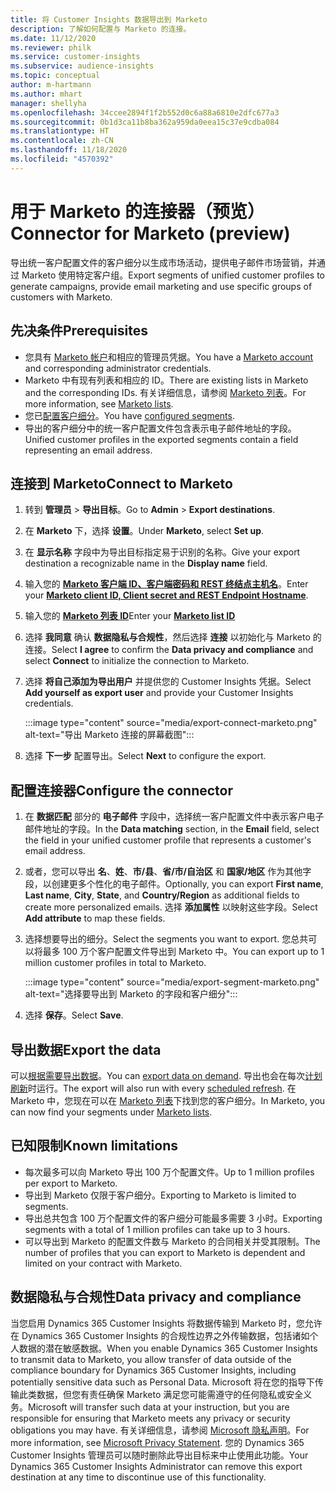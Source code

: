 ```yaml
---
title: 将 Customer Insights 数据导出到 Marketo
description: 了解如何配置与 Marketo 的连接。
ms.date: 11/12/2020
ms.reviewer: philk
ms.service: customer-insights
ms.subservice: audience-insights
ms.topic: conceptual
author: m-hartmann
ms.author: mhart
manager: shellyha
ms.openlocfilehash: 34ccee2894f1f2b552d0c6a88a6810e2dfc677a3
ms.sourcegitcommit: 0b1d3ca11b8ba362a959da0eea15c37e9cdba084
ms.translationtype: HT
ms.contentlocale: zh-CN
ms.lasthandoff: 11/18/2020
ms.locfileid: "4570392"
---
```

# <a name="connector-for-marketo-preview"></a><span data-ttu-id="515e9-103">用于 Marketo 的连接器（预览）</span><span class="sxs-lookup"><span data-stu-id="515e9-103">Connector for Marketo (preview)</span></span>

<span data-ttu-id="515e9-104">导出统一客户配置文件的客户细分以生成市场活动，提供电子邮件市场营销，并通过 Marketo 使用特定客户组。</span><span class="sxs-lookup"><span data-stu-id="515e9-104">Export segments of unified customer profiles to generate campaigns, provide email marketing and use specific groups of customers with Marketo.</span></span>

## <a name="prerequisites"></a><span data-ttu-id="515e9-105">先决条件</span><span class="sxs-lookup"><span data-stu-id="515e9-105">Prerequisites</span></span>

-   <span data-ttu-id="515e9-106">您具有 [Marketo 帐户](https://login.marketo.com/)和相应的管理员凭据。</span><span class="sxs-lookup"><span data-stu-id="515e9-106">You have a [Marketo account](https://login.marketo.com/) and corresponding administrator credentials.</span></span>
-   <span data-ttu-id="515e9-107">Marketo 中有现有列表和相应的 ID。</span><span class="sxs-lookup"><span data-stu-id="515e9-107">There are existing lists in Marketo and the corresponding IDs.</span></span> <span data-ttu-id="515e9-108">有关详细信息，请参阅 [Marketo 列表](https://docs.marketo.com/display/public/DOCS/Understanding+Static+Lists)。</span><span class="sxs-lookup"><span data-stu-id="515e9-108">For more information, see [Marketo lists](https://docs.marketo.com/display/public/DOCS/Understanding+Static+Lists).</span></span>
-   <span data-ttu-id="515e9-109">您已[配置客户细分](segments.md)。</span><span class="sxs-lookup"><span data-stu-id="515e9-109">You have [configured segments](segments.md).</span></span>
-   <span data-ttu-id="515e9-110">导出的客户细分中的统一客户配置文件包含表示电子邮件地址的字段。</span><span class="sxs-lookup"><span data-stu-id="515e9-110">Unified customer profiles in the exported segments contain a field representing an email address.</span></span>

## <a name="connect-to-marketo"></a><span data-ttu-id="515e9-111">连接到 Marketo</span><span class="sxs-lookup"><span data-stu-id="515e9-111">Connect to Marketo</span></span>

1. <span data-ttu-id="515e9-112">转到 **管理员** > **导出目标**。</span><span class="sxs-lookup"><span data-stu-id="515e9-112">Go to **Admin** > **Export destinations**.</span></span>

1. <span data-ttu-id="515e9-113">在 **Marketo** 下，选择 **设置**。</span><span class="sxs-lookup"><span data-stu-id="515e9-113">Under **Marketo**, select **Set up**.</span></span>

1. <span data-ttu-id="515e9-114">在 **显示名称** 字段中为导出目标指定易于识别的名称。</span><span class="sxs-lookup"><span data-stu-id="515e9-114">Give your export destination a recognizable name in the **Display name** field.</span></span>

1. <span data-ttu-id="515e9-115">输入您的 **[Marketo 客户端 ID、客户端密码和 REST 终结点主机名](https://developers.marketo.com/rest-api/authentication/)**。</span><span class="sxs-lookup"><span data-stu-id="515e9-115">Enter your **[Marketo client ID, Client secret and REST Endpoint Hostname](https://developers.marketo.com/rest-api/authentication/)**.</span></span>

1. <span data-ttu-id="515e9-116">输入您的 **[Marketo 列表 ID](https://docs.marketo.com/display/public/DOCS/Understanding+Static+Lists)**</span><span class="sxs-lookup"><span data-stu-id="515e9-116">Enter your **[Marketo list ID](https://docs.marketo.com/display/public/DOCS/Understanding+Static+Lists)**</span></span> 

1. <span data-ttu-id="515e9-117">选择 **我同意** 确认 **数据隐私与合规性**，然后选择 **连接** 以初始化与 Marketo 的连接。</span><span class="sxs-lookup"><span data-stu-id="515e9-117">Select **I agree** to confirm the **Data privacy and compliance** and select **Connect** to initialize the connection to Marketo.</span></span>

1. <span data-ttu-id="515e9-118">选择 **将自己添加为导出用户** 并提供您的 Customer Insights 凭据。</span><span class="sxs-lookup"><span data-stu-id="515e9-118">Select **Add yourself as export user** and provide your Customer Insights credentials.</span></span>

   :::image type="content" source="media/export-connect-marketo.png" alt-text="导出 Marketo 连接的屏幕截图":::

1. <span data-ttu-id="515e9-120">选择 **下一步** 配置导出。</span><span class="sxs-lookup"><span data-stu-id="515e9-120">Select **Next** to configure the export.</span></span>

## <a name="configure-the-connector"></a><span data-ttu-id="515e9-121">配置连接器</span><span class="sxs-lookup"><span data-stu-id="515e9-121">Configure the connector</span></span>

1. <span data-ttu-id="515e9-122">在 **数据匹配** 部分的 **电子邮件** 字段中，选择统一客户配置文件中表示客户电子邮件地址的字段。</span><span class="sxs-lookup"><span data-stu-id="515e9-122">In the **Data matching** section, in the **Email** field, select the field in your unified customer profile that represents a customer's email address.</span></span> 

1. <span data-ttu-id="515e9-123">或者，您可以导出 **名**、**姓**、**市/县**、**省/市/自治区** 和 **国家/地区** 作为其他字段，以创建更多个性化的电子邮件。</span><span class="sxs-lookup"><span data-stu-id="515e9-123">Optionally, you can export **First name**, **Last name**, **City**, **State**, and **Country/Region**  as additional fields to create more personalized emails.</span></span> <span data-ttu-id="515e9-124">选择 **添加属性** 以映射这些字段。</span><span class="sxs-lookup"><span data-stu-id="515e9-124">Select **Add attribute** to map these fields.</span></span>

1. <span data-ttu-id="515e9-125">选择想要导出的细分。</span><span class="sxs-lookup"><span data-stu-id="515e9-125">Select the segments you want to export.</span></span> <span data-ttu-id="515e9-126">您总共可以将最多 100 万个客户配置文件导出到 Marketo 中。</span><span class="sxs-lookup"><span data-stu-id="515e9-126">You can export up to 1 million customer profiles in total to Marketo.</span></span>

   :::image type="content" source="media/export-segment-marketo.png" alt-text="选择要导出到 Marketo 的字段和客户细分":::

1. <span data-ttu-id="515e9-128">选择 **保存**。</span><span class="sxs-lookup"><span data-stu-id="515e9-128">Select **Save**.</span></span>

## <a name="export-the-data"></a><span data-ttu-id="515e9-129">导出数据</span><span class="sxs-lookup"><span data-stu-id="515e9-129">Export the data</span></span>

<span data-ttu-id="515e9-130">可以[根据需要导出数据](export-destinations.md)。</span><span class="sxs-lookup"><span data-stu-id="515e9-130">You can [export data on demand](export-destinations.md).</span></span> <span data-ttu-id="515e9-131">导出也会在每次[计划刷新](system.md#schedule-tab)时运行。</span><span class="sxs-lookup"><span data-stu-id="515e9-131">The export will also run with every [scheduled refresh](system.md#schedule-tab).</span></span> <span data-ttu-id="515e9-132">在 Marketo 中，您现在可以在 [Marketo 列表](ttps://docs.marketo.com/display/public/DOCS/Understanding+Static+Lists)下找到您的客户细分。</span><span class="sxs-lookup"><span data-stu-id="515e9-132">In Marketo, you can now find your segments under [Marketo lists](ttps://docs.marketo.com/display/public/DOCS/Understanding+Static+Lists).</span></span>

## <a name="known-limitations"></a><span data-ttu-id="515e9-133">已知限制</span><span class="sxs-lookup"><span data-stu-id="515e9-133">Known limitations</span></span>

- <span data-ttu-id="515e9-134">每次最多可以向 Marketo 导出 100 万个配置文件。</span><span class="sxs-lookup"><span data-stu-id="515e9-134">Up to 1 million profiles per export to Marketo.</span></span>
- <span data-ttu-id="515e9-135">导出到 Marketo 仅限于客户细分。</span><span class="sxs-lookup"><span data-stu-id="515e9-135">Exporting to Marketo is limited to segments.</span></span>
- <span data-ttu-id="515e9-136">导出总共包含 100 万个配置文件的客户细分可能最多需要 3 小时。</span><span class="sxs-lookup"><span data-stu-id="515e9-136">Exporting segments with a total of 1 million profiles can take up to 3 hours.</span></span> 
- <span data-ttu-id="515e9-137">可以导出到 Marketo 的配置文件数与 Marketo 的合同相关并受其限制。</span><span class="sxs-lookup"><span data-stu-id="515e9-137">The number of profiles that you can export to Marketo is dependent and limited on your contract with Marketo.</span></span>

## <a name="data-privacy-and-compliance"></a><span data-ttu-id="515e9-138">数据隐私与合规性</span><span class="sxs-lookup"><span data-stu-id="515e9-138">Data privacy and compliance</span></span>

<span data-ttu-id="515e9-139">当您启用 Dynamics 365 Customer Insights 将数据传输到 Marketo 时，您允许在 Dynamics 365 Customer Insights 的合规性边界之外传输数据，包括诸如个人数据的潜在敏感数据。</span><span class="sxs-lookup"><span data-stu-id="515e9-139">When you enable Dynamics 365 Customer Insights to transmit data to Marketo, you allow transfer of data outside of the compliance boundary for Dynamics 365 Customer Insights, including potentially sensitive data such as Personal Data.</span></span> <span data-ttu-id="515e9-140">Microsoft 将在您的指导下传输此类数据，但您有责任确保 Marketo 满足您可能需遵守的任何隐私或安全义务。</span><span class="sxs-lookup"><span data-stu-id="515e9-140">Microsoft will transfer such data at your instruction, but you are responsible for ensuring that Marketo meets any privacy or security obligations you may have.</span></span> <span data-ttu-id="515e9-141">有关详细信息，请参阅 [Microsoft 隐私声明](https://go.microsoft.com/fwlink/?linkid=396732)。</span><span class="sxs-lookup"><span data-stu-id="515e9-141">For more information, see [Microsoft Privacy Statement](https://go.microsoft.com/fwlink/?linkid=396732).</span></span>
<span data-ttu-id="515e9-142">您的 Dynamics 365 Customer Insights 管理员可以随时删除此导出目标来中止使用此功能。</span><span class="sxs-lookup"><span data-stu-id="515e9-142">Your Dynamics 365 Customer Insights Administrator can remove this export destination at any time to discontinue use of this functionality.</span></span>
